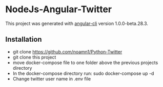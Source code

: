 # NodeJs-Angular-Twitter

This project was generated with [angular-cli](https://github.com/angular/angular-cli) version 1.0.0-beta.28.3.

## Installation
- git clone https://github.com/noamn1/Python-Twitter
- git clone this project
- move docker-compose file to one folder above the previous projects directory
- In the docker-compose directory  run: sudo docker-compose up -d
- Change twitter user name in .env file 

